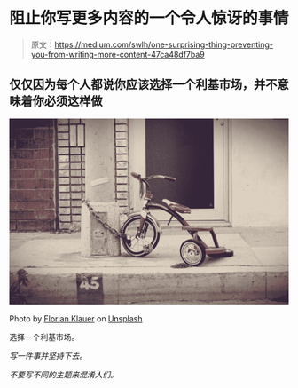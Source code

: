 # 阻止你写更多内容的一个令人惊讶的事情

> 原文：<https://medium.com/swlh/one-surprising-thing-preventing-you-from-writing-more-content-47ca48df7ba9>

## 仅仅因为每个人都说你应该选择一个利基市场，并不意味着你必须这样做

![](img/cb1cdf7667b1def6873cb98c67c9a63f.png)

Photo by [Florian Klauer](https://unsplash.com/@florianklauer?utm_source=unsplash&utm_medium=referral&utm_content=creditCopyText) on [Unsplash](https://unsplash.com/search/photos/chained?utm_source=unsplash&utm_medium=referral&utm_content=creditCopyText)

选择一个利基市场。

*写一件事并坚持下去。*

*不要写不同的主题来混淆人们。*